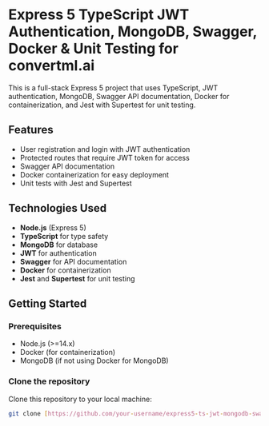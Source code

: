 # Express 5 TypeScript JWT Authentication, MongoDB, Swagger, Docker & Unit Testing  for convertml.ai

This is a full-stack Express 5 project that uses TypeScript, JWT authentication, MongoDB, Swagger API documentation, Docker for containerization, and Jest with Supertest for unit testing.

## Features

- User registration and login with JWT authentication
- Protected routes that require JWT token for access
- Swagger API documentation
- Docker containerization for easy deployment
- Unit tests with Jest and Supertest

## Technologies Used

- **Node.js** (Express 5)
- **TypeScript** for type safety
- **MongoDB** for database
- **JWT** for authentication
- **Swagger** for API documentation
- **Docker** for containerization
- **Jest** and **Supertest** for unit testing

## Getting Started

### Prerequisites

- Node.js (>=14.x)
- Docker (for containerization)
- MongoDB (if not using Docker for MongoDB)

### Clone the repository

Clone this repository to your local machine:

```bash
git clone [https://github.com/your-username/express5-ts-jwt-mongodb-swagger-docker.git](https://github.com/convertml-anup/convertml_express.git)
 

